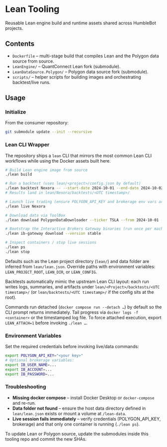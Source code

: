 # Lean Tooling

Reusable Lean engine build and runtime assets shared across HumbleBot projects.

## Contents
- `Dockerfile` – multi-stage build that compiles Lean and the Polygon data source from source.
- `LeanEngine/` – QuantConnect Lean fork (submodule).
- `LeanDataSource.Polygon/` – Polygon data source fork (submodule).
- `scripts/` – helper scripts for building images and orchestrating backtest/live runs.

## Usage

### Initialize
From the consumer repository:

```bash
git submodule update --init --recursive
```

### Lean CLI Wrapper

The repository ships a `lean` CLI that mirrors the most common Lean CLI workflows while using the Docker assets built here.

```bash
# Build Lean engine image from source
./lean build

# Run a backtest (uses lean/<project>/config.json by default)
./lean backtest Nexora -- --start-date 2024-10-01 --end-date 2024-10-02
# Results land in lean/Nexora/backtests/<UTC timestamp>/

# Launch live trading (ensure POLYGON_API_KEY and brokerage env vars are set)
./lean live Nexora

# Download data via ToolBox
./lean download PolygonDataDownloader --ticker TSLA --from 2024-10-01 --to 2024-10-02 --resolution Minute

# Bootstrap the Interactive Brokers Gateway binaries (run once per machine)
./lean ib-gateway download --version stable

# Inspect containers / stop live sessions
./lean ps
./lean stop
```

Defaults such as the Lean project directory (`lean/`) and data folder are inferred from `lean/lean.json`. Override paths with environment variables: `LEAN_PROJECT_ROOT`, `LEAN_DIR`, or `LEAN_CONFIG`.

Backtests automatically mimic the upstream Lean CLI layout: each run writes logs, summaries, and artifacts under `lean/<Project>/backtests/<UTC timestamp>/` (or `lean/backtests/<UTC timestamp>/` if the config sits at the root).

Commands run detached (`docker compose run --detach …`) by default so the CLI prompt returns immediately. Tail progress via `docker logs -f <container>` or the timestamped log file. To force attached execution, export `LEAN_ATTACH=1` before invoking `./lean …`.

### Environment Variables

Set the required credentials before invoking live/data commands:

```bash
export POLYGON_API_KEY="<your key>"
# Optional brokerage variables:
export IB_USER_NAME=...
export IB_ACCOUNT=...
export IB_PASSWORD=...
```

### Troubleshooting

- **Missing docker compose** – install Docker Desktop or `docker-compose` and re-run.
- **Data folder not found** – ensure the host data directory defined in `lean/lean.json` exists or mount a volume at `/lean-data`.
- **Live session fails immediately** – verify credentials (POLYGON_API_KEY, brokerage) and that only one container is running (`./lean ps`).

To update Lean or Polygon source, update the submodules inside this tooling repo and commit the new SHAs.
